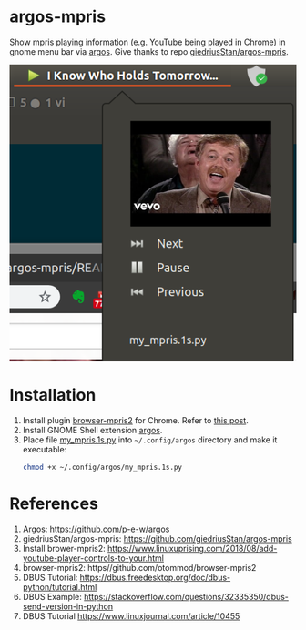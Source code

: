 # argos-mpris
Show mpris playing information (e.g. YouTube being played in Chrome) in gnome menu bar via [argos](//github.com/p-e-w/argos). Give thanks to repo [giedriusStan/argos-mpris](https://github.com/giedriusStan/argos-mpris).

![screenshot](screenshot.png)

# Installation

1. Install plugin [browser-mpris2](//github.com/otommod/browser-mpris2) for Chrome. Refer to [this post](https://www.linuxuprising.com/2018/08/add-youtube-player-controls-to-your.html).
2. Install GNOME Shell extension [argos](//github.com/p-e-w/argos).
3. Place file [my_mpris.1s.py](my_mpris.1s.py) into `~/.config/argos` directory and make it executable:
    ```bash
    chmod +x ~/.config/argos/my_mpris.1s.py
    ```

# References

1. Argos: https://github.com/p-e-w/argos
2. giedriusStan/argos-mpris: https://github.com/giedriusStan/argos-mpris
3. Install brower-mpris2: https://www.linuxuprising.com/2018/08/add-youtube-player-controls-to-your.html
4. browser-mpris2: https//github.com/otommod/browser-mpris2
5. DBUS Tutorial: https://dbus.freedesktop.org/doc/dbus-python/tutorial.html
6. DBUS Example: https://stackoverflow.com/questions/32335350/dbus-send-version-in-python
7. DBUS Tutorial https://www.linuxjournal.com/article/10455
